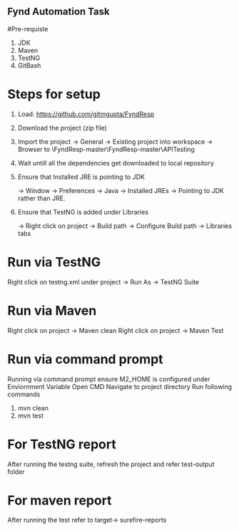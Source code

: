 
## Fynd Automation Task

#Pre-requiste
1. JDK
2. Maven 
3. TestNG
4. GitBash

# Steps for setup
1. Load: https://github.com/gitmgupta/FyndResp
2. Download the project (zip file) 
3. Import the project -> General -> Existing project into workspace 
	-> Browser to \FyndResp-master\FyndResp-master\APITesting
4. Wait untill all the dependencies get downloaded to local repository 
5. Ensure that Installed JRE is pointing to JDK
    
	-> Window -> Preferences -> Java -> Installed JREs -> Pointing to JDK rather than JRE.

6. Ensure that TestNG is added under Libraries
    
	-> Right click on project -> Build path -> Configure Build path -> Libraries tabs
    
# Run via TestNG
Right click on testng.xml under project -> Run As -> TestNG Suite

# Run via Maven
Right click on project -> Maven clean 
Right click on project -> Maven Test

# Run via command prompt
Running via command prompt ensure M2_HOME is configured under Enviornment Variable
Open CMD
Navigate to project directory
Run following commands
1. mvn clean
2. mvn test

# For TestNG report
After running the testng suite, refresh the project and refer test-output folder

# For maven report 
After running the test refer to target-> surefire-reports